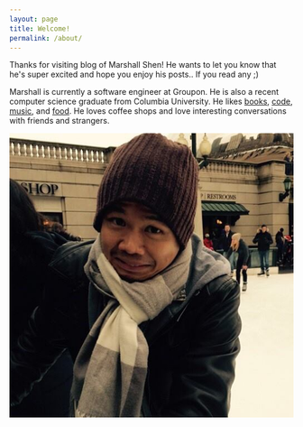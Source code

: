 ```yaml
---
layout: page
title: Welcome!
permalink: /about/
---
```


Thanks for visiting blog of Marshall Shen! He wants to let you know that he's super excited and hope you enjoy his posts.. If you read any ;)

Marshall is currently a software engineer at Groupon. He is also a recent computer science graduate from Columbia University. He likes [books](https://www.goodreads.com/user/show/11966831-marshall), [code](https://github.com/marshallshen), [music](https://soundcloud.com/marshalization), and [food](http://www.yummly.com/profile/MarshallShen55898). He loves coffee shops and love interesting conversations with friends and strangers.

![What an ice skating pro looks like](/images/me.jpg)


